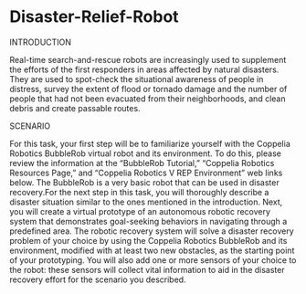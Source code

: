# Disaster-Relief-Robot

INTRODUCTION

Real-time search-and-rescue robots are increasingly used to supplement the efforts of the first responders in areas affected by natural disasters. They are used to spot-check the situational awareness of people in distress, survey the extent of flood or tornado damage and the number of people that had not been evacuated from their neighborhoods, and clean debris and create passable routes.

SCENARIO

For this task, your first step will be to familiarize yourself with the Coppelia Robotics BubbleRob virtual robot and its environment. To do this, please review the information at the “BubbleRob Tutorial,” “Coppelia Robotics Resources Page,” and “Coppelia Robotics V REP Environment” web links below. The BubbleRob is a very basic robot that can be used in disaster recovery.For the next step in this task, you will thoroughly describe a disaster situation similar to the ones mentioned in the introduction. Next, you will create a virtual prototype of an autonomous robotic recovery system that demonstrates goal-seeking behaviors in navigating through a predefined area. The robotic recovery system will solve a disaster recovery problem of your choice by using the Coppelia Robotics BubbleRob and its environment, modified with at least two new obstacles, as the starting point of your prototyping. You will also add one or more sensors of your choice to the robot: these sensors will collect vital information to aid in the disaster recovery effort for the scenario you described.
